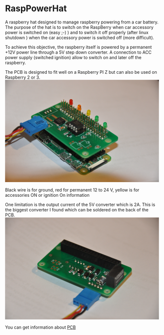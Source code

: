 # RaspPowerHat
A raspberry hat designed to manage raspberry powering from a car battery.<br>
The purpose of the hat is to switch on the RaspBerry when car accessory power is switched on (easy ;-) ) and to switch it off properly (after linux shutdown ) when the car accessory power is switched off (more difficult).

To achieve this objective, the raspberry itself is powered by a permanent +12V power line through a 5V step down converter. A connection to ACC power supply (switched ignition) allow to switch on and later off the raspberry.<br>

The PCB is designed to fit well on a Raspberry PI Z but can also be used on Raspberry 2 or 3.<br/>
![Front view](Hat1.png)

Black wire is for ground, red for permanent 12 to 24 V, yellow is for accessories ON or ignition On information

One limitation is the output current of the 5V converter which is 2A. This is the biggest converter I found which can be soldered on the back of the PCB.
![Front view](Hat2.png)

You can get information about [PCB](PCB/README.md)
